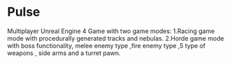 # Pulse
Multiplayer Unreal Engine 4 Game with two game modes:
1.Racing game mode with procedurally generated tracks and nebulas.
2.Horde game mode with boss functionality, melee enemy type ,fire enemy type ,5 type of weapons , side arms and a turret pawn.


